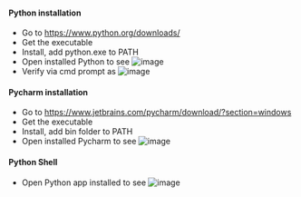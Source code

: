 #### Python installation

- Go to https://www.python.org/downloads/
- Get the executable
- Install, add python.exe to PATH
- Open installed Python to see
![image](https://github.com/user-attachments/assets/f662d2e5-b27d-4cff-ba9d-adadf9bb5db8)
- Verify via cmd prompt as
  ![image](https://github.com/user-attachments/assets/c8d7edb9-3356-40fb-8470-1fda31449a6d)


#### Pycharm installation

- Go to https://www.jetbrains.com/pycharm/download/?section=windows
- Get the executable
- Install, add bin folder to PATH
- Open installed Pycharm to see
![image](https://github.com/user-attachments/assets/dc2cf8ca-064f-450e-a7b7-81dcbddf2319)

#### Python Shell

- Open Python app installed to see
  ![image](https://github.com/user-attachments/assets/c11193ca-171c-45e7-9949-678cfef1786b)

